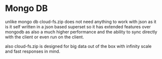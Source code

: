 # Mongo DB
unlike mongo db cloud-fs.zip does not need anything to work with json 
as it is it self written in a json based superset so it has extended
features over mongodb as also a much higher performance and the ability
to sync directly with the client or even run on the client. 

also cloud-fs.zip is designed for big data out of the box with infinity scale
and fast responses in mind.